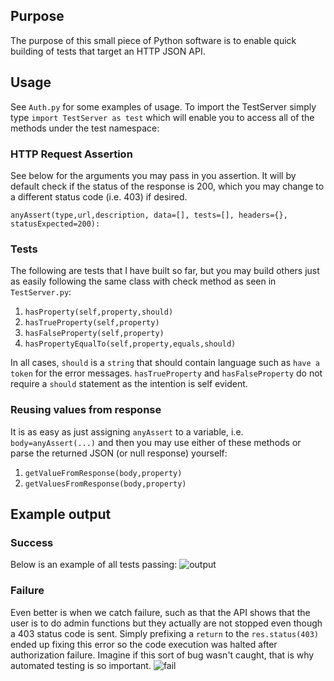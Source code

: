 ## Purpose
The purpose of this small piece of Python software is to enable quick building of tests that target an HTTP JSON API.

## Usage
See `Auth.py` for some examples of usage. To import the TestServer simply type `import TestServer as test` which will enable you to access all of the methods under the test namespace:

### HTTP Request Assertion
See below for the arguments you may pass in you assertion. It will by default check if the status of the response is 200, which you may change to a different status code (i.e. 403) if desired.

```
anyAssert(type,url,description, data=[], tests=[], headers={}, statusExpected=200):
```
### Tests
The following are tests that I have built so far, but you may build others just as easily following the same class with check method as seen in `TestServer.py`:

1. `hasProperty(self,property,should)`
2. `hasTrueProperty(self,property)`
3. `hasFalseProperty(self,property)`
4. `hasPropertyEqualTo(self,property,equals,should)`

In all cases, `should` is a `string` that should contain language such as `have a token` for the error messages. `hasTrueProperty` and `hasFalseProperty` do not require a `should` statement as the intention is self evident.

### Reusing values from response
It is as easy as just assigning `anyAssert` to a variable, i.e. `body=anyAssert(...)` and then you may use either of these methods or parse the returned JSON (or null response) yourself:
1. `getValueFromResponse(body,property)`
2. `getValuesFromResponse(body,property)`

## Example output
### Success
Below is an example of all tests passing:
![output](https://i.imgur.com/cBKnpTJ.png "")


### Failure
Even better is when we catch failure, such as that the API shows that the user is to do admin functions but they actually are not stopped even though a 403 status code is sent.  Simply prefixing a `return` to the `res.status(403)` ended up fixing this error so the code execution was halted after authorization failure. Imagine if this sort of bug wasn't caught, that is why automated testing is so important.
![fail](https://i.imgur.com/L6a303y.png "")
